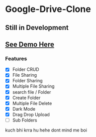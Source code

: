 # Google-Drive-Clone
## Still in Development
## [See Demo Here](https://faiezwaseem.github.io/Google-Drive-Clone/)
### Features
 - [x] Folder CRUD
 - [x] File Sharing
 - [x] Folder Sharing
 - [x] Multiple File Sharing
 - [x] search file / Folder
 - [x] Create Folder
 - [x] Multiple File Delete
 - [x] Dark Mode
 - [x] Drag Drop Upload
 - [ ] Sub Folders
 
 kuch bhi krra hu hehe dont mind me boi
 
